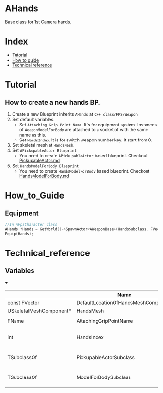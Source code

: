 # AHands
Base class for 1st Camera hands.

# Index
- [Tutorial](#_Tutorial)
- [How to guide](#_How_to_Guide)
- [Technical reference](#_Technical_reference)

# Tutorial
## How to create a new hands BP.
1. Create a new Blueprint inherits `AHands` at `C++ class/FPS/Weapon`
2. Set default variables.
    - Set `Attaching Grip Point Name`. It's for equipment system. Instances of `WeaponModelForBody` are attached to a socket of with the same name as this.
    - Set `HandsIndex`. It is for switch weapon number key. It start from 0.
3. Set skeletal mesh at `HandsMesh`.
4. Set `APickupableActor Blueprint`
    - You need to create `APickupableActor` based blueprint. Checkout [PickupableActor.md](./PickupableActor.md)
5. Set `HandsModelForBody Blueprint`
    - You need to create `HandsModelForBody` based blueprint. Checkout [HandsModelForBody.md](./WeaponModelForBody.md)

# How_to_Guide
## Equipment
```C++
//In AFpsCharacter class
AHands *Hands = GetWorld()->SpawnActor<AWeaponBase>(HandsSubclass, FVector(0, 0, 0), FRotator::ZeroRotator);
Equip(Hands);
```

# Technical_reference

## Variables
<details open>
<summary></summary>

||Name|Description|
|-|-|-|
|const FVector|DefaultLocationOfHandsMeshComponent||
|USkeletalMeshComponent*|HandsMesh||
|FName|AttachingGripPointName|It is for `HandsModelForBody`|
|int|HandsIndex|Index start at 0. But number key start at 1.|
|TSubclassOf<APickupableActor>|PickupableActorSubclass|Using at spawn actor to drop the hands.|
|TSubclassOf<AHandsModelForBody>|ModelForBodySubclass|Attached at character on 3rd-camera|

</details>